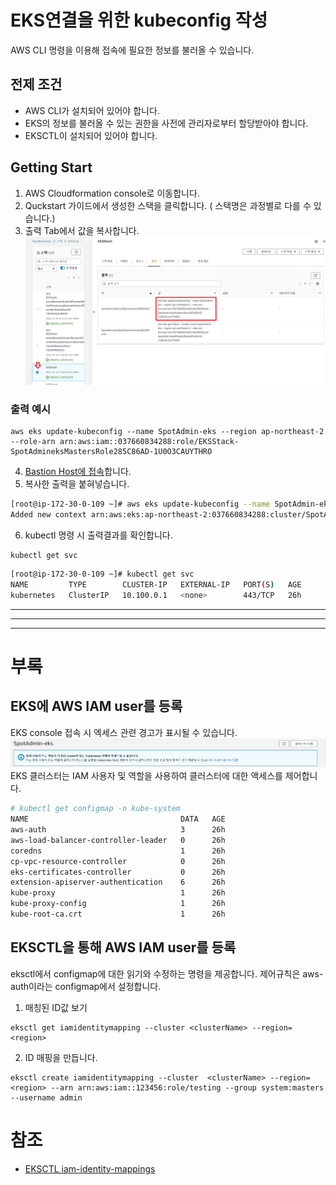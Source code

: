 # EKS연결을 위한 kubeconfig 작성

AWS CLI 명령을 이용해 접속에 필요한 정보를 불러올 수 있습니다.

## 전제 조건

- AWS CLI가 설치되어 있어야 합니다.
- EKS의 정보를 불러올 수 있는 권한을 사전에 관리자로부터 할당받아야 합니다.
- EKSCTL이 설치되어 있어야 합니다.

## Getting Start

1. AWS Cloudformation console로 이동합니다.
2. Quckstart 가이드에서 생성한 스택을 클릭합니다. ( 스택명은 과정별로 다를 수 있습니다.)
3. 출력 Tab에서 값을 복사합니다.
![CloudformationOutput](./Images/CloudformationOutput.png)

### 출력 예시

```
aws eks update-kubeconfig --name SpotAdmin-eks --region ap-northeast-2 --role-arn arn:aws:iam::037660834288:role/EKSStack-SpotAdmineksMastersRole285C86AD-1U0O3CAUYTHRO
```

4. [Bastion Host에 접속](./ConnectToBastion.md)합니다.
5. 복사한 출력을 붙혀넣습니다.

```bash
[root@ip-172-30-0-109 ~]# aws eks update-kubeconfig --name SpotAdmin-eks --region ap-northeast-2 --role-arn arn:aws:iam::037660834288:role/EKSStack-SpotAdmineksMastersRole285C86AD-1U0O3CAUYTHRO
Added new context arn:aws:eks:ap-northeast-2:037660834288:cluster/SpotAdmin-eks to /root/.kube/config
```

6. kubectl 명령 시 출력결과를 확인합니다.

```
kubectl get svc
```

```bash
[root@ip-172-30-0-109 ~]# kubectl get svc
NAME         TYPE        CLUSTER-IP   EXTERNAL-IP   PORT(S)   AGE
kubernetes   ClusterIP   10.100.0.1   <none>        443/TCP   26h
```
---
---
---
# 부록
## EKS에 AWS IAM user를 등록

EKS console 접속 시 엑세스 관련 경고가 표시될 수 있습니다.
![EKSconsoleAccessDenied](./Images/EKSconsoleAccessDenied.png)
EKS 클러스터는 IAM 사용자 및 역할을 사용하여 클러스터에 대한 액세스를 제어합니다.

```bash
# kubectl get configmap -n kube-system
NAME                                  DATA   AGE
aws-auth                              3      26h
aws-load-balancer-controller-leader   0      26h
coredns                               1      26h
cp-vpc-resource-controller            0      26h
eks-certificates-controller           0      26h
extension-apiserver-authentication    6      26h
kube-proxy                            1      26h
kube-proxy-config                     1      26h
kube-root-ca.crt                      1      26h
```

## EKSCTL을 통해 AWS IAM user를 등록

eksctl에서 configmap에 대한 읽기와 수정하는 명령을 제공합니다.
제어규칙은 aws-auth이라는 configmap에서 설정합니다.

1. 매칭된 ID값 보기

```
eksctl get iamidentitymapping --cluster <clusterName> --region=<region>
```

2. ID 매핑을 만듭니다.

```
eksctl create iamidentitymapping --cluster  <clusterName> --region=<region> --arn arn:aws:iam::123456:role/testing --group system:masters --username admin
```

# 참조

- [EKSCTL iam-identity-mappings](https://eksctl.io/usage/iam-identity-mappings/)
